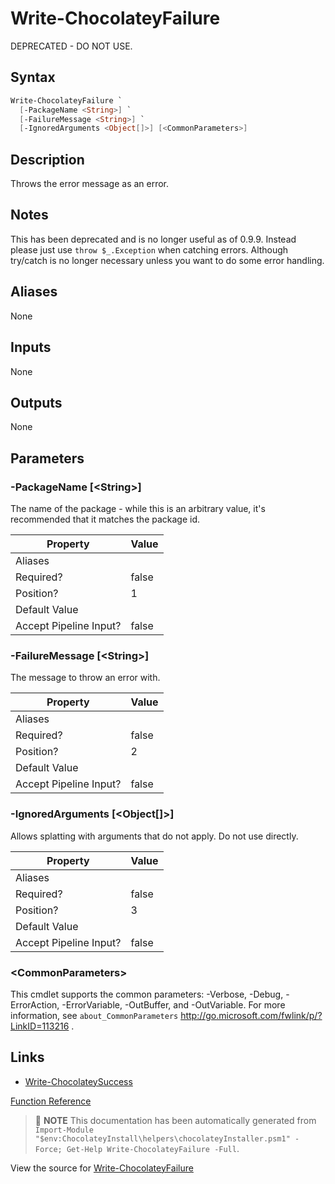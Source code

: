 ﻿---
Order: 400
xref: write-chocolateyfailure
Title: Write-ChocolateyFailure
Description: Information on Write-ChocolateyFailure function
RedirectFrom: docs/helpers-write-chocolatey-failure
---

# Write-ChocolateyFailure

<!-- This documentation is automatically generated from https://github.com/chocolatey/choco/blob/stable/src/chocolatey.resources/helpers/functions/Write-ChocolateyFailure.ps1 using https://github.com/chocolatey/choco/blob/stable/GenerateDocs.ps1. Contributions are welcome at the original location(s). -->

DEPRECATED - DO NOT USE.

## Syntax

~~~powershell
Write-ChocolateyFailure `
  [-PackageName <String>] `
  [-FailureMessage <String>] `
  [-IgnoredArguments <Object[]>] [<CommonParameters>]
~~~

## Description

Throws the error message as an error.

## Notes

This has been deprecated and is no longer useful as of 0.9.9. Instead
please just use `throw $_.Exception` when catching errors. Although
try/catch is no longer necessary unless you want to do some error
handling.

## Aliases

None

## Inputs

None

## Outputs

None

## Parameters

###  -PackageName [&lt;String&gt;]
The name of the package - while this is an arbitrary value, it's
recommended that it matches the package id.

Property               | Value
---------------------- | -----
Aliases                |
Required?              | false
Position?              | 1
Default Value          |
Accept Pipeline Input? | false

###  -FailureMessage [&lt;String&gt;]
The message to throw an error with.

Property               | Value
---------------------- | -----
Aliases                |
Required?              | false
Position?              | 2
Default Value          |
Accept Pipeline Input? | false

###  -IgnoredArguments [&lt;Object[]&gt;]
Allows splatting with arguments that do not apply. Do not use directly.

Property               | Value
---------------------- | -----
Aliases                |
Required?              | false
Position?              | 3
Default Value          |
Accept Pipeline Input? | false

### &lt;CommonParameters&gt;

This cmdlet supports the common parameters: -Verbose, -Debug, -ErrorAction, -ErrorVariable, -OutBuffer, and -OutVariable. For more information, see `about_CommonParameters` http://go.microsoft.com/fwlink/p/?LinkID=113216 .


## Links

 * [Write-ChocolateySuccess](xref:write-chocolateysuccess)


[Function Reference](xref:powershell-reference)

> :memo: **NOTE** This documentation has been automatically generated from `Import-Module "$env:ChocolateyInstall\helpers\chocolateyInstaller.psm1" -Force; Get-Help Write-ChocolateyFailure -Full`.

View the source for [Write-ChocolateyFailure](https://github.com/chocolatey/choco/blob/stable/src/chocolatey.resources/helpers/functions/Write-ChocolateyFailure.ps1)
